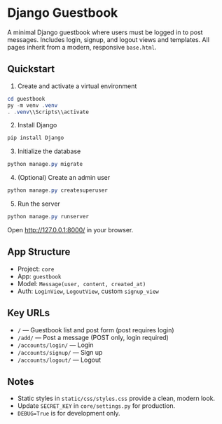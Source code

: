 # Django Guestbook

A minimal Django guestbook where users must be logged in to post messages. Includes login, signup, and logout views and templates. All pages inherit from a modern, responsive `base.html`.

## Quickstart

1) Create and activate a virtual environment

```powershell
cd guestbook
py -m venv .venv
. .venv\\Scripts\\activate
```

2) Install Django

```powershell
pip install Django
```

3) Initialize the database

```powershell
python manage.py migrate
```

4) (Optional) Create an admin user

```powershell
python manage.py createsuperuser
```

5) Run the server

```powershell
python manage.py runserver
```

Open http://127.0.0.1:8000/ in your browser.

## App Structure

- Project: `core`
- App: `guestbook`
- Model: `Message(user, content, created_at)`
- Auth: `LoginView`, `LogoutView`, custom `signup_view`

## Key URLs

- `/` — Guestbook list and post form (post requires login)
- `/add/` — Post a message (POST only, login required)
- `/accounts/login/` — Login
- `/accounts/signup/` — Sign up
- `/accounts/logout/` — Logout

## Notes

- Static styles in `static/css/styles.css` provide a clean, modern look.
- Update `SECRET_KEY` in `core/settings.py` for production.
- `DEBUG=True` is for development only.
